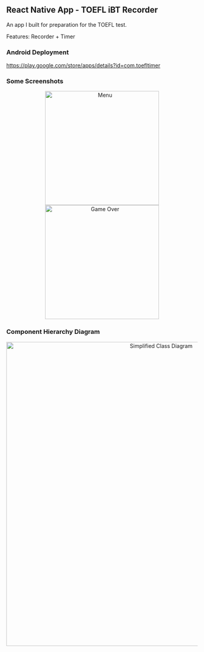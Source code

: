 ## React Native App - TOEFL iBT Recorder

An app I built for preparation for the TOEFL test.

Features: Recorder + Timer

### Android Deployment

<a href="https://play.google.com/store/apps/details?id=com.toefltimer">https://play.google.com/store/apps/details?id=com.toefltimer</a>

### Some Screenshots

<p align="center">
  <img src="https://raw.githubusercontent.com/rgap/ReactNative-App-TOEFL-iBT-Recorder/main/images/recorder.png" width="300" alt="Menu">
  <img src="https://raw.githubusercontent.com/rgap/ReactNative-App-TOEFL-iBT-Recorder/main/images/timer.png" width="300" alt="Game Over">
</p>

### Component Hierarchy Diagram

<p align="center">
  <img src="https://raw.githubusercontent.com/rgap/ReactNative-App-TOEFL-iBT-Recorder/main/images/component-hierarchy.svg" width="800" alt="Simplified Class Diagram">
</p>
